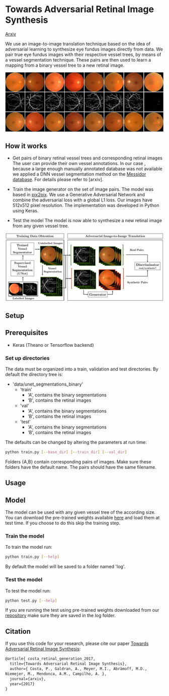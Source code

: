 # Towards Adversarial Retinal Image Synthesis

[Arxiv](linktoarxiv.sth)

We use an image-to-image translation technique based on the idea of adversarial learning to synthesize eye fundus images directly from data. We pair true eye fundus images with their respective vessel trees, by means of a vessel segmentation technique. These pairs are then used to learn a mapping from a binary vessel tree to a new retinal image. 

<img src="images/image_collage_extended.jpg" width="1200px"/>


## How it works
- Get pairs of binary retinal vessel trees and corresponding retinal images
   The user can provide their own vessel annotations.
   In our case , because a large enough manually annotated database was not available we applied a DNN vessel segmentation method on the [Messidor database](http://www.adcis.net/en/Download-Third-Party/Messidor.html). For details please refer to [arxiv]. 

- Train the image generator on the set of image pairs. 
   The model was based in [pix2pix](https://github.com/phillipi/pix2pix). We use a Generative Adversarial Network and combine the adversarial loss with a global L1 loss. Our images have 512x512 pixel resolution. The implementation was developed in Python using Keras.


- Test the model 
   The model is now able to synthesize a new retinal image from any given vessel tree. 

<p align="center">
 <img src="images/gen_method.png" width="600px"/>
</p>

## Setup

## Prerequisites
- Keras (Theano or Tensorflow backend)

### Set up directories

The data must be organized into a train, validation and test directories. By default the directory tree is:

  * 'data/unet_segmentations_binary'
    * 'train'
        * 'A', contains the binary segmentations
	    * 'B', contains the retinal images
	* 'val'
	    * 'A', contains the binary segmentations
	    * 'B', contains the retinal images
	* 'test'
	    * 'A', contains the binary segmentations
	    * 'B', contains the retinal images

The defaults can be changed by altering the parameters at run time:
   ```bash
   python train.py [--base_dir] [--train_dir] [--val_dir]
   ```
Folders {A,B} contain corresponding pairs of images. Make sure these folders have the default name. The pairs should have the same filename.

## Usage

## Model

The model can be used with any given vessel tree of the according size. You can download the pre-trained weights available [here](link_to_weights.sth) and load them at test time. If you choose to do this skip the training step.

### Train the model

   To train the model run:
   
   ```bash
   python train.py [--help] 
   ```
   By default the model will be saved to a folder named 'log'.
   
### Test the model 
	
   To test the model run:
   
   ```bash
   python test.py [--help] 
   ```
   If you are running the test using pre-trained weights downloaded from our [repository](link_to_weights.sth) make sure they are saved in the log folder.


## Citation
If you use this code for your research, please cite our paper <a href="">Towards Adversarial Retinal Image Synthesis</a>:

```
@article{ costa_retinal_generation_2017,
  title={Towards Adversarial Retinal Image Synthesis},
  author={ Costa, P., Galdran, A., Meyer, M.I., Abràmoff, M.D., Niemejer, M., Mendonca, A.M., Campilho, A. },
  journal={arxiv},
  year={2017}
}

